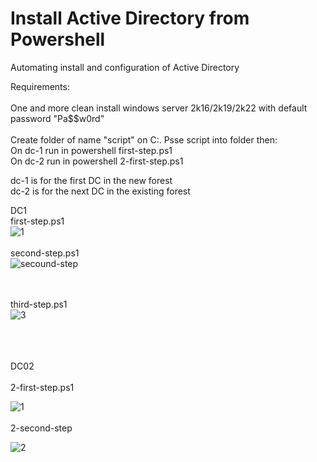 # Install Active Directory from Powershell
Automating install and configuration  of Active Directory


Requirements:
<BR>
<BR>
One and more clean install windows server 2k16/2k19/2k22 with default password "Pa$$w0rd"
<BR>
<BR>
Create folder of name "script" on C:\. Psse script into folder then:
<BR>
On dc-1 run in powershell  first-step.ps1
<BR>
On dc-2 run in powershell 2-first-step.ps1

dc-1 is for the first DC in the new forest<BR>
dc-2 is for the next DC in the existing forest


DC1
<BR>
first-step.ps1
 <BR>
![1](https://user-images.githubusercontent.com/99129741/152687952-15deed88-ff02-4d8d-8468-00e1aa6aa291.PNG)
<br><br>
second-step.ps1
<br>
![secound-step](https://user-images.githubusercontent.com/99129741/156857880-46bff241-4a8b-4d2e-be92-62ba7a9efdc9.PNG)

<br><br>
third-step.ps1
<br>
![3](https://user-images.githubusercontent.com/99129741/156859041-a30ca15c-f048-4774-ac85-2d0c7ffe8807.PNG)

<br><br>    
DC02<br>    
2-first-step.ps1<br>    

![1](https://user-images.githubusercontent.com/99129741/156860187-1337729d-dbab-4b04-8b07-1acc7eb25278.PNG)
<br><br>
2-second-step<br>


![2](https://user-images.githubusercontent.com/99129741/156860390-37b09e0f-2931-40cf-b562-6a662d983841.PNG)
  
  <br><br>
